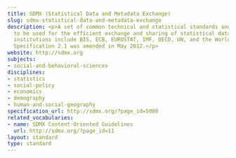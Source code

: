 ```yaml
---
title: SDMX (Statistical Data and Metadata Exchange)
slug: sdmx-statistical-data-and-metadata-exchange
description: <p>A set of common technical and statistical standards and guidelines
  to be used for the efficient exchange and sharing of statistical data and metadata.</p><p>Sponsoring
  institutions include BIS, ECB, EUROSTAT, IMF, OECD, UN, and the World Bank. Technical
  Specification 2.1 was amended in May 2012.</p>
website: http://sdmx.org
subjects:
- social-and-behavioral-sciences
disciplines:
- statistics
- social-policy
- economics
- demography
- human-and-social-geography
specification_url: http://sdmx.org/?page_id=5008
related_vocabularies:
- name: SDMX Content-Oriented Guidelines
  url: http://sdmx.org/?page_id=11
layout: standard
type: standard
---
```


